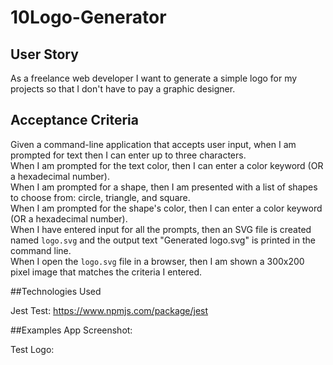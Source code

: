 # 10Logo-Generator

## User Story

As a freelance web developer I want to generate a simple logo for my projects so that I don't have to pay a graphic designer.

## Acceptance Criteria

Given a command-line application that accepts user input, when I am prompted for text
then I can enter up to three characters.
<br>When I am prompted for the text color, then I can enter a color keyword (OR a hexadecimal number).
<br>When I am prompted for a shape, then I am presented with a list of shapes to choose from: circle, triangle, and square.
<br>When I am prompted for the shape's color, then I can enter a color keyword (OR a hexadecimal number).
<br>When I have entered input for all the prompts, then an SVG file is created named `logo.svg` and the output text "Generated logo.svg" is printed in the command line.
<br>When I open the `logo.svg` file in a browser, then I am shown a 300x200 pixel image that matches the criteria I entered.

##Technologies Used

Jest Test: https://www.npmjs.com/package/jest


##Examples
App Screenshot:

Test Logo:
